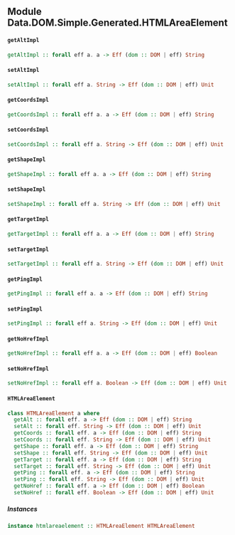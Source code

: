 ## Module Data.DOM.Simple.Generated.HTMLAreaElement

#### `getAltImpl`

``` purescript
getAltImpl :: forall eff a. a -> Eff (dom :: DOM | eff) String
```

#### `setAltImpl`

``` purescript
setAltImpl :: forall eff a. String -> Eff (dom :: DOM | eff) Unit
```

#### `getCoordsImpl`

``` purescript
getCoordsImpl :: forall eff a. a -> Eff (dom :: DOM | eff) String
```

#### `setCoordsImpl`

``` purescript
setCoordsImpl :: forall eff a. String -> Eff (dom :: DOM | eff) Unit
```

#### `getShapeImpl`

``` purescript
getShapeImpl :: forall eff a. a -> Eff (dom :: DOM | eff) String
```

#### `setShapeImpl`

``` purescript
setShapeImpl :: forall eff a. String -> Eff (dom :: DOM | eff) Unit
```

#### `getTargetImpl`

``` purescript
getTargetImpl :: forall eff a. a -> Eff (dom :: DOM | eff) String
```

#### `setTargetImpl`

``` purescript
setTargetImpl :: forall eff a. String -> Eff (dom :: DOM | eff) Unit
```

#### `getPingImpl`

``` purescript
getPingImpl :: forall eff a. a -> Eff (dom :: DOM | eff) String
```

#### `setPingImpl`

``` purescript
setPingImpl :: forall eff a. String -> Eff (dom :: DOM | eff) Unit
```

#### `getNoHrefImpl`

``` purescript
getNoHrefImpl :: forall eff a. a -> Eff (dom :: DOM | eff) Boolean
```

#### `setNoHrefImpl`

``` purescript
setNoHrefImpl :: forall eff a. Boolean -> Eff (dom :: DOM | eff) Unit
```

#### `HTMLAreaElement`

``` purescript
class HTMLAreaElement a where
  getAlt :: forall eff. a -> Eff (dom :: DOM | eff) String
  setAlt :: forall eff. String -> Eff (dom :: DOM | eff) Unit
  getCoords :: forall eff. a -> Eff (dom :: DOM | eff) String
  setCoords :: forall eff. String -> Eff (dom :: DOM | eff) Unit
  getShape :: forall eff. a -> Eff (dom :: DOM | eff) String
  setShape :: forall eff. String -> Eff (dom :: DOM | eff) Unit
  getTarget :: forall eff. a -> Eff (dom :: DOM | eff) String
  setTarget :: forall eff. String -> Eff (dom :: DOM | eff) Unit
  getPing :: forall eff. a -> Eff (dom :: DOM | eff) String
  setPing :: forall eff. String -> Eff (dom :: DOM | eff) Unit
  getNoHref :: forall eff. a -> Eff (dom :: DOM | eff) Boolean
  setNoHref :: forall eff. Boolean -> Eff (dom :: DOM | eff) Unit
```

##### Instances
``` purescript
instance htmlareaelement :: HTMLAreaElement HTMLAreaElement
```


